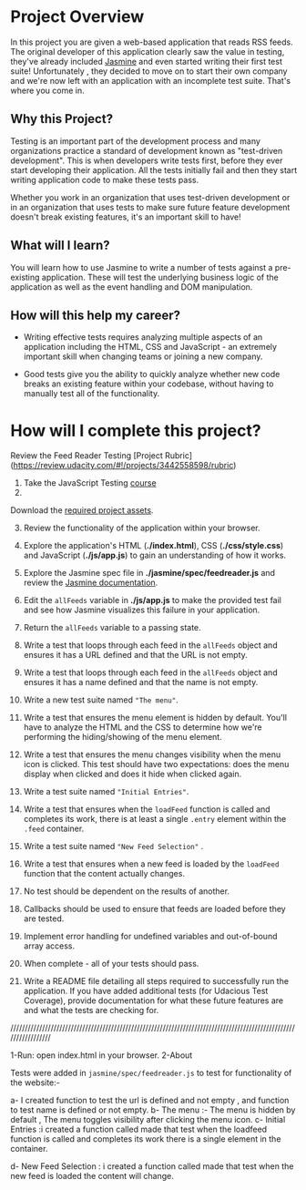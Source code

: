 # Project Overview

In this project you are given a web-based application that reads RSS feeds. The original developer of this application clearly 
saw the value in testing, they've already included [Jasmine](http://jasmine.github.io/) and even started writing their first test suite! Unfortunately
, they decided to move on to start their own company and we're now left with an application with an incomplete test suite. That's where you come in.



## Why this Project?

Testing is an important part of the development process and many organizations practice a standard of development known as 
"test-driven development". This is when developers write tests first, before they ever start developing their application.
 All the tests initially fail and then they start writing application code to make these tests pass.


Whether you work in an organization that uses test-driven development or in an organization that uses tests to make sure future feature 
development doesn't break existing features, it's an important skill to have!


## What will I learn?

You will learn how to use Jasmine 
to write a number of tests against a pre-existing application. These will test the underlying business logic of the application as well as 
the event handling and DOM manipulation.


## How will this help my career?

* Writing effective tests requires analyzing multiple aspects of an
 application including the HTML, CSS and JavaScript - an extremely important skill when changing teams or joining a new company.

* Good tests give you the ability to quickly analyze whether new code breaks an existing feature within your codebase, without having 
to manually test all of the functionality.


# How will I complete this project?

Review the Feed Reader Testing [Project Rubric]
(https://review.udacity.com/#!/projects/3442558598/rubric)

1. Take the JavaScript Testing [course](https://www.udacity.com/course/ud549)
2.
 Download the [required project assets](http://github.com/udacity/frontend-nanodegree-feedreader).

3. Review the functionality of the application within your browser.
4. Explore the application's HTML (**./index.html**),
 CSS (**./css/style.css**) and JavaScript (**./js/app.js**) to gain an understanding of how it works.

5. Explore the Jasmine spec file in **./jasmine/spec/feedreader.js** and review the [Jasmine documentation](http://jasmine.github.io).

6. Edit the `allFeeds` variable in **./js/app.js** to make the provided test fail and see how Jasmine visualizes this failure in your application.

7. Return the `allFeeds` variable to a passing state.
8. Write a test that loops through each feed in the `allFeeds` object and ensures 
it has a URL defined and that the URL is not empty.
9. Write a test that loops through each feed in the `allFeeds` object and ensures it has
 a name defined and that the name is not empty.
10. Write a new test suite named `"The menu"`.
11. Write a test that ensures the menu element is
 hidden by default. You'll have to analyze the HTML and the CSS to determine how we're performing the hiding/showing of the menu element.

12. Write a test that ensures the menu changes visibility when the menu icon is clicked. This test should have two expectations: 
does the menu display when clicked and does it hide when clicked again.
13. Write a test suite named `"Initial Entries"`.

14. Write a test that ensures when the `loadFeed` function is called and completes its work,
 there is at least a single `.entry` element within the `.feed` container.
15. Write a test suite named `"New Feed Selection"`
.
16. Write a test that ensures when a new feed is loaded by the `loadFeed` function that the content actually changes.

17. No test should be dependent on the results of another.
18. Callbacks should be used to ensure that feeds are loaded before they are tested.

19. Implement error handling for undefined variables and out-of-bound array access.
20. When complete - all of your tests should pass. 

21. Write a README file detailing all steps required to successfully run the application. If you have added additional tests (for Udacious Test Coverage),
  provide documentation for what these future features are and what the tests are checking for.

/////////////////////////////////////////////////////////////////////////////////////////////////////////////////




1-Run: 
open index.html in your browser.
2-About

Tests were added in `jasmine/spec/feedreader.js` to test for functionality of the website:-

a- I created function to test the url is defined and not empty , and function to test name is defined or not empty.
b- The menu :- The menu is hidden by default , The menu toggles visibility after clicking the menu icon.
c- Initial Entries :i created a function called made that test when the loadfeed function is called and completes
             its work there is a single element in the container. 

d- New Feed Selection : i created a function called made that test when the new feed is loaded the content will change.